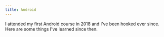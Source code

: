 ```yaml
---
title: Android
---
```


I attended my first Android course in 2018 and I've been hooked ever since. Here are some things I've learned since then.